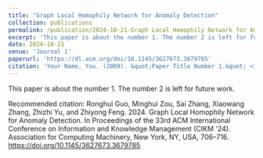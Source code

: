 ```yaml
---
title: "Graph Local Homophily Network for Anomaly Detection"
collection: publications
permalink: /publication/2024-10-21-Graph Local Homophily Network for Anomaly Detection
excerpt: 'This paper is about the number 1. The number 2 is left for future work.'
date: 2024-10-21
venue: 'Journal 1'
paperurl: 'https://dl.acm.org/doi/10.1145/3627673.3679785'
citation: 'Your Name, You. (2009). &quot;Paper Title Number 1.&quot; <i>Journal 1</i>. 1(1).'
---
```

This paper is about the number 1. The number 2 is left for future work.

<!-- [Download paper here](http://academicpages.github.io/files/paper1.pdf) -->

Recommended citation: Ronghui Guo, Minghui Zou, Sai Zhang, Xiaowang Zhang, Zhizhi Yu, and Zhiyong Feng. 2024. Graph Local Homophily Network for Anomaly Detection. In Proceedings of the 33rd ACM International Conference on Information and Knowledge Management (CIKM '24). Association for Computing Machinery, New York, NY, USA, 706–716. https://doi.org/10.1145/3627673.3679785